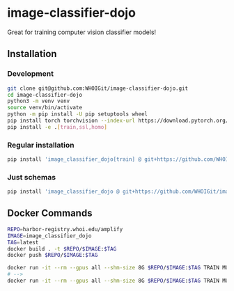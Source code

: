 # image-classifier-dojo
Great for training computer vision classifier models!

## Installation

### Development
```bash
git clone git@github.com:WHOIGit/image-classifier-dojo.git
cd image-classifier-dojo
python3 -m venv venv
source venv/bin/activate
python -m pip install -U pip setuptools wheel
pip install torch torchvision --index-url https://download.pytorch.org/whl/cu126  # or whatever cuda version you need
pip install -e .[train,ssl,homo]
```

### Regular installation
```bash
pip install 'image_classifier_dojo[train] @ git+https://github.com/WHOIGit/image_classifier_dojo.git@<tag>'
```

### Just schemas
```bash
pip install 'image_classifier_dojo @ git+https://github.com/WHOIGit/image_classifier_dojo.git@<tag>'
```

## Docker Commands
```bash
REPO=harbor-registry.whoi.edu/amplify
IMAGE=image_classifier_dojo
TAG=latest
docker build . -t $REPO/$IMAGE:$TAG
docker push $REPO/$IMAGE:$TAG
```

```bash
docker run -it --rm --gpus all --shm-size 8G $REPO/$IMAGE:$TAG TRAIN MULTICLASS --help
# -->
docker run -it --rm --gpus all --shm-size 8G $REPO/$IMAGE:$TAG TRAIN MULTICLASS --logger '{...}' --dataset_config '{...}' --model '{...}' --training '{...}' --runtime '{...}'
```




